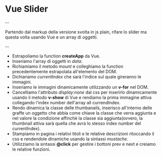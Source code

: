 # Vue Slider #

--

Partendo dal markup della versione svolta in js plain, rifare lo slider ma questa volta usando Vue e un array di oggetti.

--

- Estrapoliamo la function **createApp** da Vue.
- Inseriamo l'array di oggetti in *data*.
- Richiamiamo il metodo *mount* e colleghiamo la function precedentemente estrapolata all'elemento del DOM.
- Dichiariamo *currentIndex* che sarà l'indice sul quale gireranno le immagini. 
- Inseriamo le immagini dinamicamente utilizzando un **v-for** nel DOM.
- Cancelliamo l'attributo *display:none* dal css per inserirlo dinamicamente usando il metodo **v-show** di Vue e rendiamo la prima immagine attiva collegando l'index number dell'array all currendIndex.
- Rendo dinamica la classe delle thumbanails, inserisco all'interno delle graffe un oggetto che abbia come chiave la classe che verra aggiunta e nel valore la condizione affinchè la classe sia aggiunta(ovvero, la thumbnail attiva sarà quella che avra lo stesso index number del currentIndex).
- Stampiamo in pagina i relativi titoli e le relative descrizioni ritoccando il css e rendendole dinamiche usando la sintassi *mustache*. 
- Utilizziamo la sintassi **@click** per gestire i bottoni prev e next e creiamo le relative funzioni.
